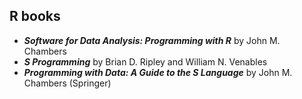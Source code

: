 ## R books

+ **_Software for Data Analysis: Programming with R_** by John M. Chambers
+ **_S Programming_** by Brian D. Ripley and William N. Venables
+ **_Programming with Data: A Guide to the S Language_** by John M. Chambers (Springer)
